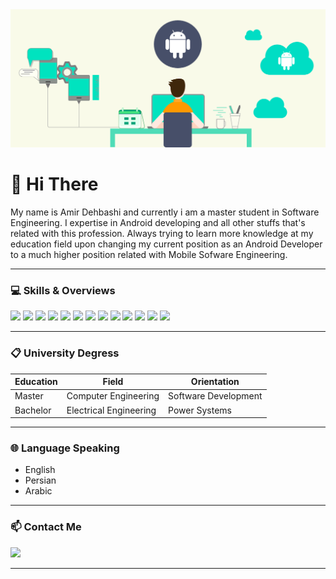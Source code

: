 <img src="Header.png" width="fill">

# 👋 Hi There

My name is Amir Dehbashi and currently i am a master student in Software Engineering. I expertise in Android developing and all other stuffs that's related with this profession. Always trying to learn more knowledge at my education field upon changing my current position as an Android Developer to a much higher position related with Mobile Sofware Engineering.

-----------------------------------------------------------------------------------------------------------------------------------------------------------------------------------

### 💻 Skills & Overviews

![](https://img.shields.io/badge/Windows-0078D6?style=flat&logo=Windows&logoColor=white)
![](https://img.shields.io/badge/Java-007396?style=flat&logo=Java&logoColor=white)
![](https://img.shields.io/badge/Kotlin-0095D5?style=flat&logo=Kotlin&logoColor=white)
![](https://img.shields.io/badge/Swift-FA7343?style=flat&logo=Swift&logoColor=white)
![](https://img.shields.io/badge/Android%20Studio-3DDC84?style=flat&logo=Android%20Studio&logoColor=white)
![](https://img.shields.io/badge/Google%20Play-414141?style=flat&logo=Google%20Play&logoColor=white)
![](https://img.shields.io/badge/Postman-FF6C37?style=flat&logo=Postman&logoColor=white)
![](https://img.shields.io/badge/Github-6f42c1?style=flat&logo=Github&logoColor=white)
![](https://img.shields.io/badge/IOS-333333?style=flat&logo=IOS&logoColor=white)
![](https://img.shields.io/badge/Trello-0079BF?style=flat&logo=Trello&logoColor=white)
![](https://img.shields.io/badge/Adobe%20Photoshop-31A8FF?style=flat&logo=Adobe%20Photoshop&logoColor=white)
![](https://img.shields.io/badge/Adobe%20XD-FF61F6?style=flat&logo=Adobe%20XD&logoColor=white)
![](https://img.shields.io/badge/Adobe%20Illustrator-FF9A00?style=flat&logo=Adobe%20Illustrator&logoColor=white)

-----------------------------------------------------------------------------------------------------------------------------------------------------------------------------------

### 📋 University Degress

Education | Field | Orientation
------------ | ------------- | -------------
Master | Computer Engineering | Software Development
Bachelor | Electrical Engineering | Power Systems

-----------------------------------------------------------------------------------------------------------------------------------------------------------------------------------

### 🌐 Language Speaking

* English <br/>
* Persian <br/>
* Arabic

-----------------------------------------------------------------------------------------------------------------------------------------------------------------------------------

### 📫 Contact Me

![](https://img.shields.io/badge/WhatsApp-25D366?style=flat&logo=whatsapp&logoColor=white)

-----------------------------------------------------------------------------------------------------------------------------------------------------------------------------------

<!--- ### 📈 Stats --->

<!--- ![](https://github-readme-stats.vercel.app/api?username=A-Dehbashi&theme=vue-dark&show_icons=true&count_private=true) --->
<!--- ![](https://github-readme-stats.vercel.app/api/top-langs/?username=A-Dehbashi&theme=vue-dark&layout=compact) --->
